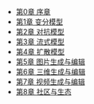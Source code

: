 
[//]: # (- [前言]&#40;chapter0/chapter0.md&#41;)
- [第0章 序章](./chapter1.md)
- [第1章 变分模型](./chapter1.md)
- [第2章 对抗模型](./chapter2.md)
- [第3章 流式模型](./chapter2.md)
- [第4章 扩散模型](./chapter2.md)
- [第5章 图片生成与编辑](./chapter2.md)
- [第6章 三维生成与编辑](./chapter2.md)
- [第7章 视频生成与编辑](./chapter2.md)
- [第8章 社区与生态](./chapter2.md)

[//]: # (- [第3章 图片生成]&#40;chapter3/chapter3.md&#41;)

[//]: # (- [第4章 图片编辑]&#40;chapter4/chapter4.md&#41;)

[//]: # (- [第5章 三维生成]&#40;chapter5/chapter5.md&#41;)

[//]: # (- [第6章 视频生成]&#40;chapter6/chapter6.md&#41;)

[//]: # (- [第7章 社区]&#40;chapter7/chapter7.md&#41;)
